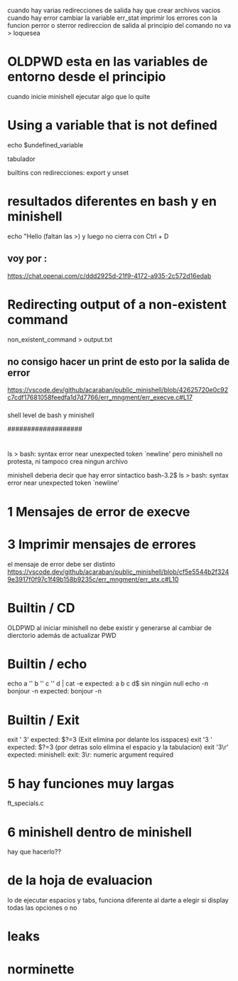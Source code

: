 
cuando hay varias redirecciones de salida hay que crear archivos vacios
cuando hay error cambiar la variable err_stat
imprimir los errores con la funcion perror o sterror
redireccion de salida al principio del comando no va > loquesea
# OLDPWD esta en las variables de entorno desde el principio
cuando inicie minishell ejecutar algo que lo quite
# Using a variable that is not defined
echo $undefined_variable

tabulador


builtins con redirecciones: export y unset



# resultados diferentes en bash y en minishell
echo "Hello
(faltan las >) y luego no cierra con Ctrl + D



## voy por :
https://chat.openai.com/c/ddd2925d-21f9-4172-a935-2c572d16edab

# Redirecting output of a non-existent command
non_existent_command > output.txt
## no consigo hacer un print de esto por la salida de error
https://vscode.dev/github/acaraban/public_minishell/blob/42625720e0c92c7cdf17681058feedfa1d7d7766/err_mngment/err_execve.c#L17



###
shell level de bash y minishell






###################






#
ls >
bash: syntax error near unexpected token `newline'
pero minishell no protesta, ni tampoco crea ningun archivo

minishell deberia decir que hay error sintactico
bash-3.2$ ls >
bash: syntax error near unexpected token `newline'






# 1 Mensajes de error de execve





# 3 Imprimir mensajes de errores

el mensaje de error debe ser distinto
https://vscode.dev/github/acaraban/public_minishell/blob/cf5e5544b2f3249e3917f0f97c1f49b158b9235c/err_mngment/err_stx.c#L10



# Builtin / CD #

OLDPWD al iniciar minishell no debe existir y generarse al cambiar de dierctorio además de actualizar PWD

# Builtin / echo #

echo a '' b '' c '' d | cat -e          expected: a  b  c  d$ sin ningún null 
echo -n bonjour -n                      expected: bonjour -n

# Builtin / Exit #
exit ' 3'                           expected: $?=3  (Exit elimina por delante los isspaces)
exit '3 '                           expected: $?=3  (por detras solo elimina el espacio y la tabulacion)
exit '3\r'                          expected: minishell: exit: 3\r: numeric argument required

# 5 hay funciones muy largas
ft_specials.c

# 6 minishell dentro de minishell
hay que hacerlo??

# de la hoja de evaluacion 
lo de ejecutar espacios y tabs, funciona diferente al darte a elegir si display todas las opciones o no

# leaks

# norminette
